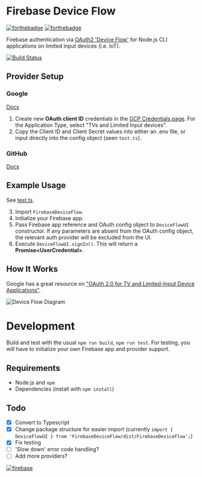 # Firebase Device Flow

[![forthebadge](https://forthebadge.com/images/badges/open-source.svg)](https://forthebadge.com) [![forthebadge](https://forthebadge.com/images/badges/powered-by-coffee.svg)](https://forthebadge.com)

Firebase authentication via [OAuth2 'Device Flow'](https://www.oauth.com/oauth2-servers/device-flow/) for Node.js CLI applications on limited input devices (i.e. IoT).

[![Build Status](https://travis-ci.com/UTAgritech/FirebaseDeviceFlow.svg?branch=master)](https://travis-ci.com/UTAgritech/FirebaseDeviceFlow)

## Provider Setup

### Google

[Docs](https://developers.google.com/identity/protocols/oauth2/limited-input-device)

1. Create new **OAuth client ID** credentials in the [GCP Credentials page](https://console.cloud.google.com/apis/credentials). For the Application Type, select "TVs and Limited Input devices".
2. Copy the Client ID and Client Secret values into either an .env file, or input directly into the config object (seen `test.ts`).

### GitHub

[Docs](https://docs.github.com/en/free-pro-team@latest/developers/apps/authorizing-oauth-apps#device-flow)

## Example Usage

See [test.ts](./test.ts).

3. Import `FirebaseDeviceFlow`.
4. Initialize your Firebase app.
5. Pass Firebase app reference and OAuth config object to `DeviceFlowUI` constructor. If any parameters are absent from the OAuth config object, the relevant auth provider will be excluded from the UI.
6. Execute `DeviceFlowUI.signIn()`. This will return a **Promise\<UserCredential\>**.

## How It Works

Google has a great resource on ["OAuth 2.0 for TV and Limited-Input Device Applications"](https://developers.google.com/identity/protocols/oauth2/limited-input-device#obtaining-oauth-2.0-access-tokens).

![Device Flow Diagram](https://developers.google.com/identity/protocols/images/oauth2/device/flow.png)

# Development

Build and test with the usual `npm run build`, `npm run test`. For testing, you will have to initialize your own Firebase app and provider support.

## Requirements

- Node.js and `npm`
- Dependencies (install with `npm install`)

## Todo

- [X] Convert to Typescript
- [X] Change package structure for easier import (currently `import { DeviceFlowUI } from 'FirebaseDeviceFlow/dist/FirebaseDeviceFlow';`)
- [X] Fix testing
- [ ] 'Slow down' error code handling?
- [ ] Add more providers?

[![firebase](https://firebase.google.com/downloads/brand-guidelines/SVG/logo-built_white.svg)](https://firebase.google.com/)